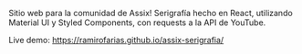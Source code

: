 Sitio web para la comunidad de Assix! Serigrafía hecho en React, utilizando Material UI y Styled Components, con requests a la API de YouTube.

Live demo: https://ramirofarias.github.io/assix-serigrafia/
